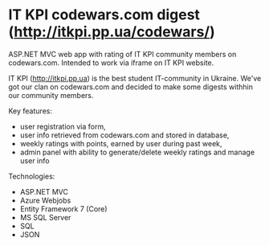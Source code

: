 # IT KPI codewars.com digest (http://itkpi.pp.ua/codewars/) 

ASP.NET MVC web app with rating of IT KPI community members on codewars.com. Intended to work via iframe on IT KPI website.

IT KPI (http://itkpi.pp.ua) is the best student IT-community in Ukraine. We've got our clan on codewars.com and decided to make some digests withhin our community members.

Key features: 
-	user registration via form, 
-	user info retrieved from codewars.com and stored in database, 
-	weekly ratings with points, earned by user during past week,
-	admin panel with ability to generate/delete weekly ratings and manage user info

Technologies: 
 - ASP.NET MVC 
 - Azure Webjobs
 - Entity Framework 7 (Core) 
 - MS SQL Server
 - SQL 
 - JSON





